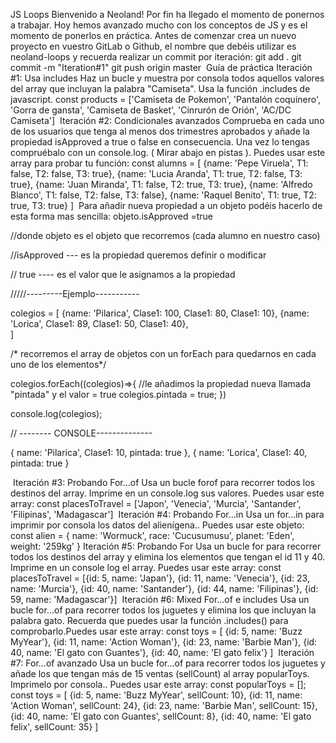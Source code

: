 JS Loops
Bienvenido a Neoland! Por fin ha llegado el momento de ponernos a trabajar. Hoy hemos avanzado mucho con los conceptos de JS y es el momento de ponerlos en práctica.
Antes de comenzar crea un nuevo proyecto en vuestro GitLab o Github, el nombre que debéis utilizar es neoland-loops y recuerda realizar un commit por iteración:
git add .
git commit -m "Iteration#1"
git push origin master
​
Guía de práctica
Iteración #1: Usa includes
Haz un bucle y muestra por consola todos aquellos valores del array que incluyan la palabra "Camiseta". Usa la función .includes de javascript.
const products = ['Camiseta de Pokemon', 'Pantalón coquinero', 'Gorra de gansta', 'Camiseta de Basket', 'Cinrurón de Orión', 'AC/DC Camiseta']
​
Iteración #2: Condicionales avanzados
Comprueba en cada uno de los usuarios que tenga al menos dos trimestres aprobados y añade la propiedad isApproved a true o false en consecuencia. Una vez lo tengas compruébalo con un console.log. 
( Mirar abajo en pistas ).
Puedes usar este array para probar tu función:
const alumns = [
    {name: 'Pepe Viruela', T1: false, T2: false, T3: true}, 
		{name: 'Lucia Aranda', T1: true, T2: false, T3: true},
		{name: 'Juan Miranda', T1: false, T2: true, T3: true},
		{name: 'Alfredo Blanco', T1: false, T2: false, T3: false},
		{name: 'Raquel Benito', T1: true, T2: true, T3: true}
]
​
Para añadir nueva propiedad a un objeto podéis hacerlo de esta forma mas sencilla:
objeto.isApproved =true


//donde objeto es el objeto que recorremos (cada alumno en nuestro caso)

//isApproved --- es la propiedad queremos definir o modificar 

// true ---- es el valor que le asignamos a la propiedad 


/////---------Ejemplo-----------

colegios = [
    {name: 'Pilarica', Clase1: 100, Clase1: 80, Clase1: 10}, 
		{name: 'Lorica', Clase1: 89, Clase1: 50, Clase1: 40},	
]

/* recorremos el array de objetos con un forEach para quedarnos en cada uno
de los elementos*/

colegios.forEach((colegios)=>{
	//le añadimos la propiedad nueva llamada "pintada" y el valor = true
	colegios.pintada = true;
})

console.log(colegios);

// -------- CONSOLE--------------

{ name: 'Pilarica', Clase1: 10, pintada: true },
{ name: 'Lorica', Clase1: 40, pintada: true }






​
Iteración #3: Probando For...of
Usa un bucle forof para recorrer todos los destinos del array. Imprime en un console.log sus valores.
Puedes usar este array:
const placesToTravel = ['Japon', 'Venecia', 'Murcia', 'Santander', 'Filipinas', 'Madagascar']
​
Iteración #4: Probando For...in
Usa un for...in para imprimir por consola los datos del alienígena.. Puedes usar este objeto:
const alien = {
    name: 'Wormuck',
    race: 'Cucusumusu',
    planet: 'Eden',
    weight: '259kg'
}
​
Iteración #5: Probando For
Usa un bucle for para recorrer todos los destinos del array y elimina los elementos que tengan el id 11 y 40. Imprime en un console log el array. Puedes usar este array:
const placesToTravel = [{id: 5, name: 'Japan'}, {id: 11, name: 'Venecia'}, {id: 23, name: 'Murcia'}, {id: 40, name: 'Santander'}, {id: 44, name: 'Filipinas'}, {id: 59, name: 'Madagascar'}]
​
Iteración #6: Mixed For...of e includes
Usa un bucle for...of para recorrer todos los juguetes y elimina los que incluyan la palabra gato. Recuerda que puedes usar la función .includes() para comprobarlo.Puedes usar este array:
const toys = [
{id: 5, name: 'Buzz MyYear'}, 
{id: 11, name: 'Action Woman'}, 
{id: 23, name: 'Barbie Man'}, 
{id: 40, name: 'El gato con Guantes'},
{id: 40, name: 'El gato felix'}
]
​
Iteración #7: For...of avanzado
Usa un bucle for...of para recorrer todos los juguetes y añade los que tengan más de 15 ventas (sellCount) al array popularToys. Imprimelo por consola.. Puedes usar este array:
const popularToys = [];
const toys = [
	{id: 5, name: 'Buzz MyYear', sellCount: 10}, 
	{id: 11, name: 'Action Woman', sellCount: 24}, 
	{id: 23, name: 'Barbie Man', sellCount: 15}, 
	{id: 40, name: 'El gato con Guantes', sellCount: 8},
	{id: 40, name: 'El gato felix', sellCount: 35}
]
